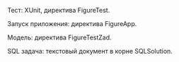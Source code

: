 Тест: XUnit, директива FigureTest. 

Запуск приложения: директива FigureApp. 

Модель: директива FigureTestZad. 

SQL задача: текстовый документ в корне SQLSolution. 
